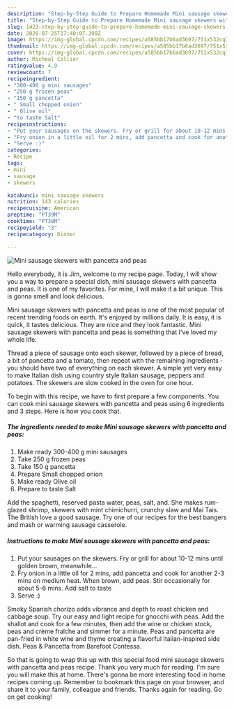 ```yaml
---
description: "Step-by-Step Guide to Prepare Homemade Mini sausage skewers with pancetta and peas"
title: "Step-by-Step Guide to Prepare Homemade Mini sausage skewers with pancetta and peas"
slug: 1423-step-by-step-guide-to-prepare-homemade-mini-sausage-skewers-with-pancetta-and-peas
date: 2020-07-25T17:40:07.399Z
image: https://img-global.cpcdn.com/recipes/a585bb17b6ad3697/751x532cq70/mini-sausage-skewers-with-pancetta-and-peas-recipe-main-photo.jpg
thumbnail: https://img-global.cpcdn.com/recipes/a585bb17b6ad3697/751x532cq70/mini-sausage-skewers-with-pancetta-and-peas-recipe-main-photo.jpg
cover: https://img-global.cpcdn.com/recipes/a585bb17b6ad3697/751x532cq70/mini-sausage-skewers-with-pancetta-and-peas-recipe-main-photo.jpg
author: Micheal Collier
ratingvalue: 4.9
reviewcount: 7
recipeingredient:
- "300-400 g mini sausages"
- "250 g frozen peas"
- "150 g pancetta"
- " Small chopped onion"
- " Olive oil"
- "to taste Salt"
recipeinstructions:
- "Put your sausages on the skewers. Fry or grill for about 10-12 mins until golden brown, meanwhile..."
- "Fry onion in a little oil for 2 mins, add pancetta and cook for another 2-3 mins on medium heat. When brown, add peas. Stir occasionally for about 5-6 mins. Add salt to taste"
- "Serve :)"
categories:
- Recipe
tags:
- mini
- sausage
- skewers

katakunci: mini sausage skewers 
nutrition: 143 calories
recipecuisine: American
preptime: "PT39M"
cooktime: "PT38M"
recipeyield: "3"
recipecategory: Dinner

---
```



![Mini sausage skewers with pancetta and peas](https://img-global.cpcdn.com/recipes/a585bb17b6ad3697/751x532cq70/mini-sausage-skewers-with-pancetta-and-peas-recipe-main-photo.jpg)

Hello everybody, it is Jim, welcome to my recipe page. Today, I will show you a way to prepare a special dish, mini sausage skewers with pancetta and peas. It is one of my favorites. For mine, I will make it a bit unique. This is gonna smell and look delicious.

Mini sausage skewers with pancetta and peas is one of the most popular of recent trending foods on earth. It's enjoyed by millions daily. It is easy, it is quick, it tastes delicious. They are nice and they look fantastic. Mini sausage skewers with pancetta and peas is something that I've loved my whole life.

Thread a piece of sausage onto each skewer, followed by a piece of bread, a bit of pancetta and a tomato, then repeat with the remaining ingredients - you should have two of everything on each skewer. A simple yet very easy to make Italian dish using country style Italian sausage, peppers and potatoes. The skewers are slow cooked in the oven for one hour.


To begin with this recipe, we have to first prepare a few components. You can cook mini sausage skewers with pancetta and peas using 6 ingredients and 3 steps. Here is how you cook that.

<!--inarticleads1-->

##### The ingredients needed to make Mini sausage skewers with pancetta and peas:

1. Make ready 300-400 g mini sausages
1. Take 250 g frozen peas
1. Take 150 g pancetta
1. Prepare  Small chopped onion
1. Make ready  Olive oil
1. Prepare to taste Salt


Add the spaghetti, reserved pasta water, peas, salt, and. She makes rum-glazed shrimp, skewers with mint chimichurri, crunchy slaw and Mai Tais. The British love a good sausage. Try one of our recipes for the best bangers and mash or warming sausage casserole. 

<!--inarticleads2-->

##### Instructions to make Mini sausage skewers with pancetta and peas:

1. Put your sausages on the skewers. Fry or grill for about 10-12 mins until golden brown, meanwhile...
1. Fry onion in a little oil for 2 mins, add pancetta and cook for another 2-3 mins on medium heat. When brown, add peas. Stir occasionally for about 5-6 mins. Add salt to taste
1. Serve :)


Smoky Spanish chorizo adds vibrance and depth to roast chicken and cabbage soup. Try our easy and light recipe for gnocchi with peas. Add the shallot and cook for a few minutes, then add the wine or chicken stock, peas and crème fraîche and simmer for a minute. Peas and pancetta are pan-fried in white wine and thyme creating a flavorful Italian-inspired side dish. Peas &amp; Pancetta from Barefoot Contessa. 

So that is going to wrap this up with this special food mini sausage skewers with pancetta and peas recipe. Thank you very much for reading. I'm sure you will make this at home. There's gonna be more interesting food in home recipes coming up. Remember to bookmark this page on your browser, and share it to your family, colleague and friends. Thanks again for reading. Go on get cooking!
